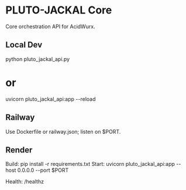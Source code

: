 # PLUTO-JACKAL Core
Core orchestration API for AcidWurx.

## Local Dev
python pluto_jackal_api.py
# or
uvicorn pluto_jackal_api:app --reload

## Railway
Use Dockerfile or railway.json; listen on $PORT.

## Render
Build: pip install -r requirements.txt
Start: uvicorn pluto_jackal_api:app --host 0.0.0.0 --port $PORT

Health: /healthz
